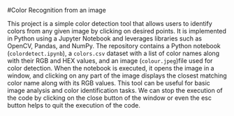 #Color Recognition from an image

This project is a simple color detection tool that allows users to identify colors from any given image by clicking on desired points.
It is implemented in Python using a Jupyter Notebook and leverages libraries such as OpenCV, Pandas, and NumPy. 
The repository contains a Python notebook (`colordetect.ipynb`), a `colors.csv` dataset with a list of color names along with their RGB and HEX values, and an image (`colour.jpeg`)file used for color detection. 
When the notebook is executed, it opens the image in a window, and clicking on any part of the image displays the closest matching color name along with its RGB values. 
This tool can be useful for basic image analysis and color identification tasks.
We can stop the execution of the code by clicking on the close button of the window or even the esc button helps to quit the execution of the code.
